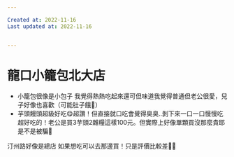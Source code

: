 ```yaml
---

Created at: 2022-11-16
Last updated at: 2022-11-16


---
```


# 龍口小籠包北大店


* 小籠包很像是小包子 我覺得熱熱吃起來還可但味道我覺得普通但老公很愛，兒子好像也喜歡（可能肚子餓🤣）
* 芋頭饅頭超級好吃😋超讚！但直接就口吃會覺得臭臭..剝下來一口一口慢慢吃超好吃的！老公是買3芋頭2雜糧這樣100元。但實際上好像單顆買沒那麼貴耶是不是被騙🥲

汀州路好像是總店 如果想吃可以去那邊買！只是評價比較差🤣🤣

